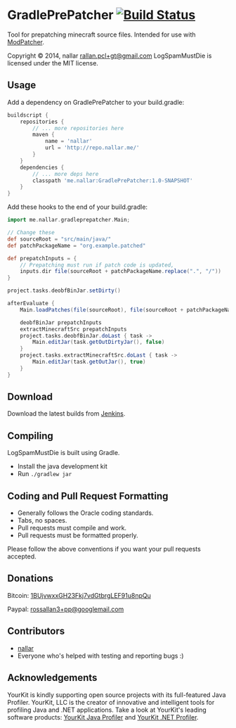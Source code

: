 GradlePrePatcher [![Build Status](http://nallar.me/buildservice/job/GradlePrePatcher/badge/icon)](http://nallar.me/buildservice/job/GradlePrePatcher/)
==========
Tool for prepatching minecraft source files. Intended for use with [ModPatcher](https://github.com/nallar/ModPatcher).

Copyright &copy; 2014, nallar <rallan.pcl+gt@gmail.com>
LogSpamMustDie is licensed under the MIT license.

Usage
--------
Add a dependency on GradlePrePatcher to your build.gradle: 

```gradle
buildscript {
    repositories {
        // ... more repositories here
        maven {
            name = 'nallar'
            url = 'http://repo.nallar.me/'
        }
    }
    dependencies {
        // ... more deps here
        classpath 'me.nallar:GradlePrePatcher:1.0-SNAPSHOT'
    }
}
```

Add these hooks to the end of your build.gradle:

```gradle
import me.nallar.gradleprepatcher.Main;

// Change these
def sourceRoot = "src/main/java/" 
def patchPackageName = "org.example.patched"

def prepatchInputs = {
    // Prepatching must run if patch code is updated,
    inputs.dir file(sourceRoot + patchPackageName.replace(".", "/"))
}

project.tasks.deobfBinJar.setDirty()

afterEvaluate {
    Main.loadPatches(file(sourceRoot), file(sourceRoot + patchPackageName.replace(".", "/")))

    deobfBinJar prepatchInputs
    extractMinecraftSrc prepatchInputs
    project.tasks.deobfBinJar.doLast { task ->
        Main.editJar(task.getOutDirtyJar(), false)
    }
    project.tasks.extractMinecraftSrc.doLast { task ->
        Main.editJar(task.getOutJar(), true)
    }
}
```

Download
---------
Download the latest builds from [Jenkins].

Compiling
---------
LogSpamMustDie is built using Gradle.

* Install the java development kit
* Run `./gradlew jar` 


Coding and Pull Request Formatting
----------------------------------
* Generally follows the Oracle coding standards.
* Tabs, no spaces.
* Pull requests must compile and work.
* Pull requests must be formatted properly.

Please follow the above conventions if you want your pull requests accepted.

Donations
----------------------------------

Bitcoin: [1BUjvwxxGH23Fkj7vdGtbrgLEF91u8npQu](bitcoin:1BUjvwxxGH23Fkj7vdGtbrgLEF91u8npQu)

Paypal: rossallan3+pp@googlemail.com

Contributors
----------------------------------

* [nallar](https://github.com/nallar/ "Ross Allan")
* Everyone who's helped with testing and reporting bugs :)

Acknowledgements
----------------------------------

YourKit is kindly supporting open source projects with its full-featured Java Profiler. YourKit, LLC is the creator of innovative and intelligent tools for profiling Java and .NET applications. Take a look at YourKit's leading software products: [YourKit Java Profiler](http://www.yourkit.com/java/profiler/index.jsp) and [YourKit .NET Profiler](http://www.yourkit.com/.net/profiler/index.jsp).

[Jenkins]: http://nallar.me/buildservice
